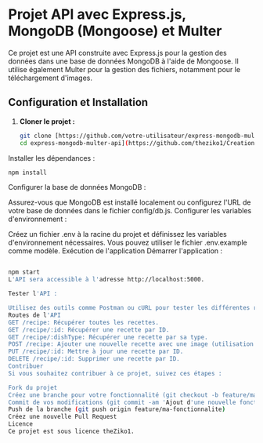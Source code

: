 # Projet API avec Express.js, MongoDB (Mongoose) et Multer

Ce projet est une API construite avec Express.js pour la gestion des données dans une base de données MongoDB à l'aide de Mongoose. Il utilise également Multer pour la gestion des fichiers, notamment pour le téléchargement d'images.

## Configuration et Installation

1. **Cloner le projet :**
   ```bash
   git clone [https://github.com/votre-utilisateur/express-mongodb-multer-api.git
   cd express-mongodb-multer-api](https://github.com/theziko1/Creation-recipe-api)
Installer les dépendances :


 ```bash
npm install
 ```
Configurer la base de données MongoDB :

Assurez-vous que MongoDB est installé localement ou configurez l'URL de votre base de données dans le fichier config/db.js.
Configurer les variables d'environnement :

Créez un fichier .env à la racine du projet et définissez les variables d'environnement nécessaires. Vous pouvez utiliser le fichier .env.example comme modèle.
Exécution de l'application
Démarrer l'application :

 ```bash

npm start
L'API sera accessible à l'adresse http://localhost:5000.

Tester l'API :

Utilisez des outils comme Postman ou cURL pour tester les différentes routes de l'API.
Routes de l'API
GET /recipe: Récupérer toutes les recettes.
GET /recipe/:id: Récupérer une recette par ID.
GET /recipe/:dishType: Récupérer une recette par sa type.
POST /recipe: Ajouter une nouvelle recette avec une image (utilisation de Multer).
PUT /recipe/:id: Mettre à jour une recette par ID.
DELETE /recipe/:id: Supprimer une recette par ID.
Contribuer
Si vous souhaitez contribuer à ce projet, suivez ces étapes :

Fork du projet
Créez une branche pour votre fonctionnalité (git checkout -b feature/ma-fonctionnalite)
Commit de vos modifications (git commit -am 'Ajout d'une nouvelle fonctionnalité')
Push de la branche (git push origin feature/ma-fonctionnalite)
Créez une nouvelle Pull Request
Licence
Ce projet est sous licence theZiko1.

